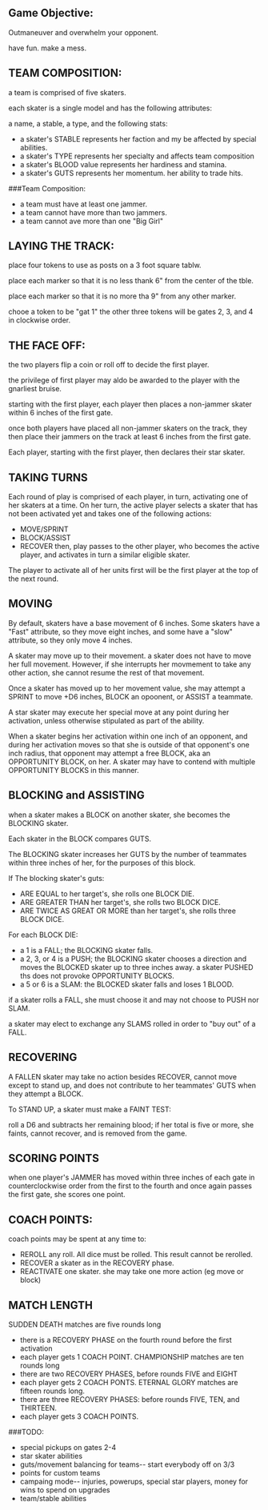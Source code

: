 ## Game Objective:
Outmaneuver and overwhelm your opponent.

have fun. make a mess.

## TEAM COMPOSITION:
a team is comprised of five skaters.

each skater is a single model and has the following attributes:

a name, a stable, a type, and the following stats:
  * a skater's STABLE represents her faction and my be affected by special abilities.
  * a skater's TYPE represents her specialty and affects team composition
  * a skater's BLOOD value represents her hardiness and stamina.
  * a skater's GUTS represents her momentum. her ability to trade hits.
  

###Team Composition:
  * a team must have at least one jammer.
  * a team cannot have more than two jammers.
  * a team cannot ave more than one "Big Girl"


## LAYING THE TRACK:
place four tokens to use as posts on a 3 foot square tablw.

place each marker so that it is no less thank 6" from the center of the tble.

place each marker so that it is no more tha 9" from any other marker.

chooe a token to be "gat 1" the other three tokens will be gates 2, 3, and 4
in clockwise order.


## THE FACE OFF:
the two players flip a coin or roll off to decide the first player.

the privilege of first player may aldo be awarded to the player with 
    the gnarliest bruise.

starting with the first player, each player then places a non-jammer 
    skater within 6 inches of the first gate. 

once both players have placed all non-jammer skaters on the track, 
    they then place their jammers on the track at least 6 inches from 
    the first gate.

Each player, starting with the first player, then declares their star 
    skater.

## TAKING TURNS
Each round of play is comprised of each player, in turn, activating 
    one of her skaters at a time. On her turn, the active player 
    selects a skater that has not been activated yet and takes one of 
    the following actions:
  * MOVE/SPRINT
  * BLOCK/ASSIST
  * RECOVER
then, play passes to the other player, who becomes the active player, 
    and activates in turn a similar eligible skater.

The player to activate all of her units first will be the first player at the 
    top of the next round.

## MOVING

By default, skaters have a base movement of 6 inches. Some skaters have 
    a "Fast" attribute, so they move eight inches, and some have a 
    "slow" attribute, so they only move 4 inches.

A skater may move up to their movement. a skater does not have to move 
    her full movement. However, if she interrupts her movmement to take
    any other action, she cannot resume the rest of that movement.

Once a skater has moved up to her movement value, she may attempt a 
    SPRINT to move +D6 inches, BLOCK an opoonent, or 
    ASSIST a teammate.

A star skater may execute her special move at any point during her
    activation, unless otherwise stipulated as part of the ability.

When a skater begins her activation within one inch of an opponent,
    and during her activation moves so that she is outside of that
    opponent's one inch radius, that opponent may attempt a free 
    BLOCK, aka an OPPORTUNITY BLOCK, on her. A skater may have to 
    contend with multiple OPPORTUNITY BLOCKS in this manner. 

## BLOCKING and ASSISTING
when a skater makes a BLOCK on another skater, she becomes the BLOCKING
    skater.

Each skater in the BLOCK compares GUTS.

The BLOCKING skater increases her GUTS by the number of teammates 
    within three inches of her, for the purposes of this block.

If The blocking skater's guts:
  * ARE EQUAL to her target's, she rolls one BLOCK DIE.
  * ARE GREATER THAN her target's, she rolls two BLOCK DICE.
  * ARE TWICE AS GREAT OR MORE than her target's, 
        she rolls three BLOCK DICE.

For each BLOCK DIE:
  * a 1 is a FALL; the BLOCKING skater falls.
  * a 2, 3, or 4 is a PUSH; the BLOCKING skater chooses a direction and moves
    the BLOCKED skater up to three inches away. a skater PUSHED ths 
    does not provoke OPPORTUNITY BLOCKS.
  * a 5 or 6 is a SLAM: the BLOCKED skater falls and loses 1 BLOOD.

if a skater rolls a FALL, she must choose it and may not choose to
    PUSH nor SLAM.

a skater may elect to exchange any SLAMS rolled in order to "buy out"
    of a FALL. 

## RECOVERING
A FALLEN skater may take no action besides RECOVER, cannot move except
    to stand up, and does not contribute to her teammates' GUTS when 
    they attempt a BLOCK.

To STAND UP, a skater must make a FAINT TEST: 

roll a D6 and subtracts her remaining blood; if her total is five or more, 
    she faints, cannot recover, and is removed from the game.

## SCORING POINTS
when one player's JAMMER has moved within three inches of each gate 
    in counterclockwise  order from the first to the fourth and
    once again passes the first gate, she scores one point.
    
## COACH POINTS:
coach points may be spent at any time to:
  * REROLL any roll. All dice must be rolled. This result cannot be rerolled.
  * RECOVER a skater as in the RECOVERY phase.
  * REACTIVATE one skater. she may take one more action (eg move or block)

## MATCH LENGTH
SUDDEN DEATH matches are five rounds long
  * there is a RECOVERY PHASE on the fourth round before the first activation
  * each player gets 1 COACH POINT.
CHAMPIONSHIP matches are ten rounds long
  * there are two RECOVERY PHASES, before rounds FIVE and EIGHT
  * each player gets 2 COACH PONTS.
ETERNAL GLORY matches are fifteen rounds long.
  * there are three RECOVERY PHASES: before rounds FIVE, TEN, and THIRTEEN.
  * each player gets 3 COACH POINTS.


###TODO:
  * special pickups on gates 2-4
  * star skater abilities
  * guts/movement balancing for teams-- start everybody off on 3/3 
  * points for custom teams
  * campaing mode-- injuries, powerups, special star players, money for wins to spend on upgrades
  * team/stable abilities
